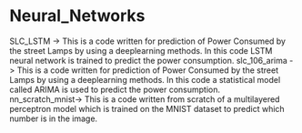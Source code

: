 # Neural_Networks
SLC_LSTM ->        This is a code written for prediction of Power Consumed by the street Lamps by using a deeplearning methods.
                   In this code LSTM neural network is trained to predict the power consumption. 
slc_106_arima ->   This is a code written for prediction of Power Consumed by the street Lamps by using a deeplearning methods.
                   In this code a statistical model called ARIMA is used to predict the power consumption.      
nn_scratch_mnist-> This is a code written from scratch of a multilayered perceptron model which is trained on the MNIST dataset 
                   to predict which number is in the image.
